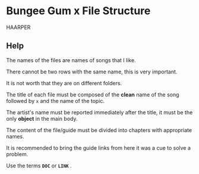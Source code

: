 # Bungee Gum x File Structure

HAARPER

## Help

The names of the files are names of songs that I like.

There cannot be two rows with the same name, this is very important.

It is not worth that they are on different folders.

The title of each file must be composed of the **clean** name of the song followed by `x` and the name of the topic.

The artist's name must be reported immediately after the title, it must be the only **object** in the main body.

The content of the file/guide must be divided into chapters with appropriate names.

It is recommended to bring the guide links from here it was a cue to solve a problem.

Use the terms **`DOC`** or **`LINK`** .
